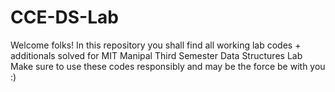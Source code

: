 # CCE-DS-Lab
 Welcome folks! In this repository you shall find all working lab codes + additionals solved for MIT Manipal Third Semester Data Structures Lab 
 Make sure to use these codes responsibly and may be the force be with you :)
